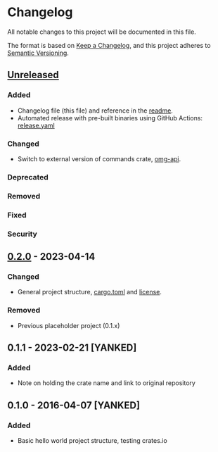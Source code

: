 # Changelog

All notable changes to this project will be documented in this file.

The format is based on [Keep a Changelog](https://keepachangelog.com/en/1.0.0/),
and this project adheres to [Semantic Versioning](https://semver.org/spec/v2.0.0.html).

## [Unreleased]

### Added

- Changelog file (this file) and reference in the [readme](README.md).
- Automated release with pre-built binaries using GitHub Actions: [release.yaml](.github/workflows/release.yaml)

### Changed

- Switch to external version of commands crate, [omg-api](https://github.com/supleed2/omg-api).

### Deprecated

### Removed

### Fixed

### Security

## [0.2.0] - 2023-04-14

### Changed

- General project structure, [cargo.toml](Cargo.toml) and [license](LICENSE).

### Removed

- Previous placeholder project (0.1.x)

## 0.1.1 - 2023-02-21 [YANKED]

### Added

- Note on holding the crate name and link to original repository

## 0.1.0 - 2016-04-07 [YANKED]

### Added

- Basic hello world project structure, testing crates.io

[unreleased]: https://github.com/supleed2/omg-rs/compare/v0.2.0...HEAD
[0.2.0]: https://github.com/supleed2/omg-rs/releases/tag/v0.2.0
